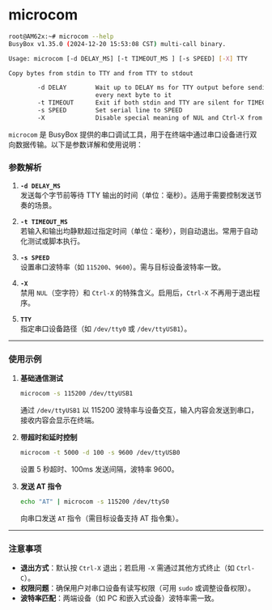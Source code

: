 # microcom
```bash
root@AM62x:~# microcom --help
BusyBox v1.35.0 (2024-12-20 15:53:08 CST) multi-call binary.

Usage: microcom [-d DELAY_MS] [-t TIMEOUT_MS ] [-s SPEED] [-X] TTY

Copy bytes from stdin to TTY and from TTY to stdout

        -d DELAY        Wait up to DELAY ms for TTY output before sending
                        every next byte to it
        -t TIMEOUT      Exit if both stdin and TTY are silent for TIMEOUT ms
        -s SPEED        Set serial line to SPEED
        -X              Disable special meaning of NUL and Ctrl-X from stdin
```

`microcom` 是 BusyBox 提供的串口调试工具，用于在终端中通过串口设备进行双向数据传输。以下是参数详解和使用说明：

### **参数解析**
1. **`-d DELAY_MS`**  
   发送每个字节前等待 TTY 输出的时间（单位：毫秒）。适用于需要控制发送节奏的场景。

2. **`-t TIMEOUT_MS`**  
   若输入和输出均静默超过指定时间（单位：毫秒），则自动退出。常用于自动化测试或脚本执行。

3. **`-s SPEED`**  
   设置串口波特率（如 `115200`、`9600`）。需与目标设备波特率一致。

4. **`-X`**  
   禁用 `NUL`（空字符）和 `Ctrl-X` 的特殊含义。启用后，`Ctrl-X` 不再用于退出程序。

5. **`TTY`**  
   指定串口设备路径（如 `/dev/tty0` 或 `/dev/ttyUSB1`）。

---

### **使用示例**
1. **基础通信测试**  
   ```bash
   microcom -s 115200 /dev/ttyUSB1
   ```
   通过 `/dev/ttyUSB1` 以 115200 波特率与设备交互，输入内容会发送到串口，接收内容会显示在终端。

2. **带超时和延时控制**  
   ```bash
   microcom -t 5000 -d 100 -s 9600 /dev/ttyUSB0
   ```
   设置 5 秒超时、100ms 发送间隔，波特率 9600。

3. **发送 AT 指令**  
   ```bash
   echo "AT" | microcom -s 115200 /dev/ttyS0
   ```
   向串口发送 `AT` 指令（需目标设备支持 AT 指令集）。

---

### **注意事项**
- **退出方式**：默认按 `Ctrl-X` 退出；若启用 `-X` 需通过其他方式终止（如 `Ctrl-C`）。
- **权限问题**：确保用户对串口设备有读写权限（可用 `sudo` 或调整设备权限）。
- **波特率匹配**：两端设备（如 PC 和嵌入式设备）波特率需一致。

